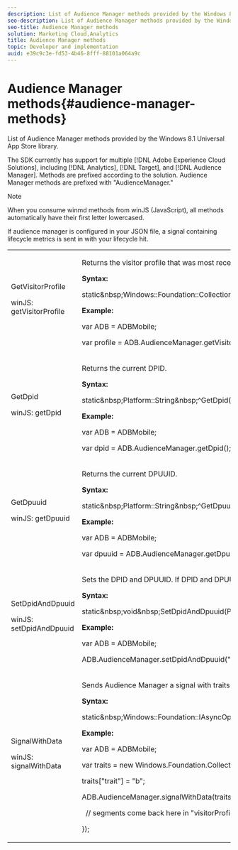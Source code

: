 ```yaml
---
description: List of Audience Manager methods provided by the Windows 8.1 Universal App Store library.
seo-description: List of Audience Manager methods provided by the Windows 8.1 Universal App Store library.
seo-title: Audience Manager methods
solution: Marketing Cloud,Analytics
title: Audience Manager methods
topic: Developer and implementation
uuid: e39c9c3e-fd53-4b46-8fff-88101a064a9c
---
```


# Audience Manager methods{#audience-manager-methods}

List of Audience Manager methods provided by the Windows 8.1 Universal App Store library.

The SDK currently has support for multiple [!DNL Adobe Experience Cloud Solutions], including [!DNL Analytics], [!DNL Target], and [!DNL Audience Manager]. Methods are prefixed according to the solution. Audience Manager methods are prefixed with "AudienceManager."

>[!NOTE]
>
>When you consume winmd methods from winJS (JavaScript), all methods automatically have their first letter lowercased.

If audience manager is configured in your JSON file, a signal containing lifecycle metrics is sent in with your lifecycle hit. 

<table id="table_7AEDAD7F33A44B3AA387420D262F7235"> 
 <tbody> 
  <tr> 
   <td colname="col1"> GetVisitorProfile <p>winJS: getVisitorProfile </p> </td> 
   <td colname="col2"> <p>Returns the visitor profile that was most recently obtained. Returns <span class="codeph"> null </span> if no signal has been submitted yet. Visitor profile is saved in <span class="codeph"> SharedPreferences </span> for easy access across multiple launches of your app. </p> <p> <b>Syntax:</b> </p> 
    <codeblock class="syntax csharp">
      static&amp;nbsp;Windows::Foundation::Collections::IMap&lt;Platform::String^,&amp;nbsp;Platform::Object^&gt;&amp;nbsp;^GetVisitorProfile(); 
    </codeblock> <p> <b>Example:</b> </p> 
    <codeblock class="syntax javascript">
      var&nbsp;ADB&nbsp;=&nbsp;ADBMobile; 
     
var&nbsp;profile&nbsp;=&nbsp;ADB.AudienceManager.getVisitorProfile(); 
    </codeblock> </td> 
  </tr> 
  <tr> 
   <td colname="col1"> GetDpid <p>winJS: getDpid </p> </td> 
   <td colname="col2"> <p>Returns the current DPID. </p> <p> <b>Syntax:</b> </p> 
    <codeblock class="syntax csharp">
      static&amp;nbsp;Platform::String&amp;nbsp;^GetDpid(); 
    </codeblock> <p> <b>Example:</b> </p> 
    <codeblock class="syntax javascript">
      var&nbsp;ADB&nbsp;=&nbsp;ADBMobile; 
     
var&nbsp;dpid&nbsp;=&nbsp;ADB.AudienceManager.getDpid(); 
    </codeblock> </td> 
  </tr> 
  <tr> 
   <td colname="col1"> GetDpuuid <p>winJS: getDpuuid </p> </td> 
   <td colname="col2"> <p>Returns the current DPUUID. </p> <p> <b>Syntax:</b> </p> 
    <codeblock class="syntax csharp">
      static&amp;nbsp;Platform::String&amp;nbsp;^GetDpuuid(); 
    </codeblock> <p> <b>Example:</b> </p> 
    <codeblock class="syntax javascript">
      var&nbsp;ADB&nbsp;=&nbsp;ADBMobile; 
     
var&nbsp;dpuuid&nbsp;=&nbsp;ADB.AudienceManager.getDpuuid(); 
    </codeblock> </td> 
  </tr> 
  <tr> 
   <td colname="col1"> SetDpidAndDpuuid <p>winJS: setDpidAndDpuuid </p> </td> 
   <td colname="col2"> <p>Sets the DPID and DPUUID. If DPID and DPUUID are set, they will be sent with each signal. </p> <p> <b>Syntax:</b> </p> 
    <codeblock class="syntax csharp">
      static&amp;nbsp;void&amp;nbsp;SetDpidAndDpuuid(Platform::String&amp;nbsp;^dpid,&amp;nbsp;Platform::String&amp;nbsp;^dpuuid); 
    </codeblock> <p> <b>Example:</b> </p> 
    <codeblock class="syntax javascript">
      var&nbsp;ADB&nbsp;=&nbsp;ADBMobile; 
     
ADB.AudienceManager.setDpidAndDpuuid("newDpid",&nbsp;"newDpuuid"); 
    </codeblock> </td> 
  </tr> 
  <tr> 
   <td colname="col1"> SignalWithData <p>winJS: signalWithData </p> </td> 
   <td colname="col2"> <p>Sends Audience Manager a signal with traits and get the matching segments returned in a block callback. </p> <p> <b>Syntax:</b> </p> 
    <codeblock class="syntax csharp">
      static&amp;nbsp;Windows::Foundation::IAsyncOperation&lt;Windows::Foundation::Collections::IMap&lt;Platform::String^,&amp;nbsp;Platform::Object^&gt;&amp;nbsp;^&gt;&amp;nbsp;^SignalWithData(Windows::Foundation::Collections::IMap&lt;Platform::String^,&amp;nbsp;Platform::Object^&gt;&amp;nbsp;^data); 
    </codeblock> <p> <b>Example:</b> </p> 
    <codeblock class="syntax javascript">
      var&nbsp;ADB&nbsp;=&nbsp;ADBMobile; 
     
var&nbsp;traits&nbsp;=&nbsp;new&nbsp;Windows.Foundation.Collections.PropertySet(); 
     
traits["trait"]&nbsp;=&nbsp;"b"; 
     
ADB.AudienceManager.signalWithData(traits).then(function(visitorProfile)&nbsp;{ 
     
&nbsp;&nbsp;//&nbsp;segments&nbsp;come&nbsp;back&nbsp;here&nbsp;in&nbsp;"visitorProfile",&nbsp;normally&nbsp;found&nbsp;in&nbsp;the&nbsp;"segs"&nbsp;object&nbsp;of&nbsp;your&nbsp;json 
     
}); 
    </codeblock> </td> 
  </tr> 
 </tbody> 
</table>

